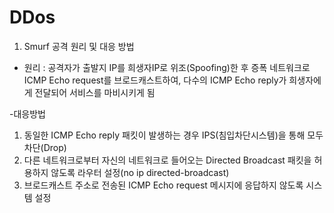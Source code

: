 # DDos

1. Smurf 공격 원리 및 대응 방법

- 원리 : 공격자가 출발지 IP를 희생자IP로 위조(Spoofing)한 후 증폭 네트워크로 ICMP Echo request를 브로드캐스트하여,
다수의 ICMP Echo reply가 희생자에게 전달되어 서비스를 마비시키게 됨

-대응방법
1) 동일한 ICMP Echo reply 패킷이 발생하는 경우 IPS(침입차단시스템)을 통해 모두 차단(Drop)
2) 다른 네트워크로부터 자신의 네트워크로 들어오는 Directed Broadcast 패킷을 허용하지 않도록 라우터 설정(no ip directed-broadcast)
3) 브로드캐스트 주소로 전송된 ICMP Echo request 메시지에 응답하지 않도록 시스템 설정
